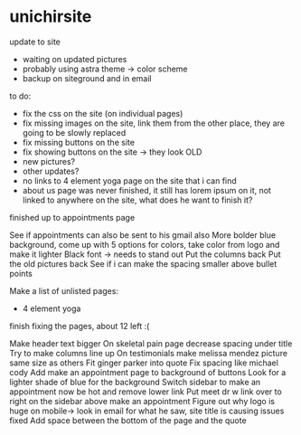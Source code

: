 # unichirsite
update to site



- waiting on updated pictures
- probably using astra theme -> color scheme
- backup on siteground and in email


to do:
- fix the css on the site (on individual pages)
- fix missing images on the site, link them from the other place, they are going to be slowly replaced
- fix missing buttons on the site
- fix showing buttons on the site -> they look OLD
- new pictures?
- other updates?
- no links to 4 element yoga page on the site that i can find
- about us page was never finished, it still has lorem ipsum on it, not linked to anywhere on the site, what does he want to finish it?


finished up to appointments page


See if appointments can also be sent to his gmail also
More bolder blue background, come up with 5 options for colors, take color from logo and make it lighter
Black font -> needs to stand out
Put the columns back
Put the old pictures back
See if i can make the spacing smaller above bullet points

Make a list of unlisted pages:
- 4 element yoga

finish fixing the pages, about 12 left :(



Make header text bigger
On skeletal pain page decrease spacing under title
Try to make columns line up
On testimonials make melissa mendez picture same size as others
Fit ginger parker into quote
Fix spacing like michael cody
Add make an appointment page to background of buttons
Look for a lighter shade of blue for the background
Switch sidebar to make an appointment now be hot and remove lower link
Put meet dr w link over to right on the sidebar above make an appointment
Figure out why logo is huge on mobile-> look in email for what he saw, site title is causing issues fixed
Add space between the bottom of the page and the quote
